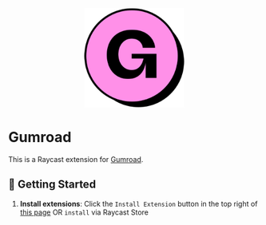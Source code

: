<p align="center">
    <img src="./assets/gumroad.png" width="200" height="200" />
</p>

# Gumroad

This is a Raycast extension for [Gumroad](https://gumroad.com/).

## 🚀 Getting Started

1. **Install extensions**: Click the `Install Extension` button in the top right of [this page](https://www.raycast.com/xmok/gumroad) OR `install` via Raycast Store
